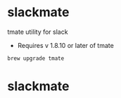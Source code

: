 # slackmate
tmate utility for slack

* Requires v 1.8.10 or later of tmate 

```brew upgrade tmate```

# slackmate
